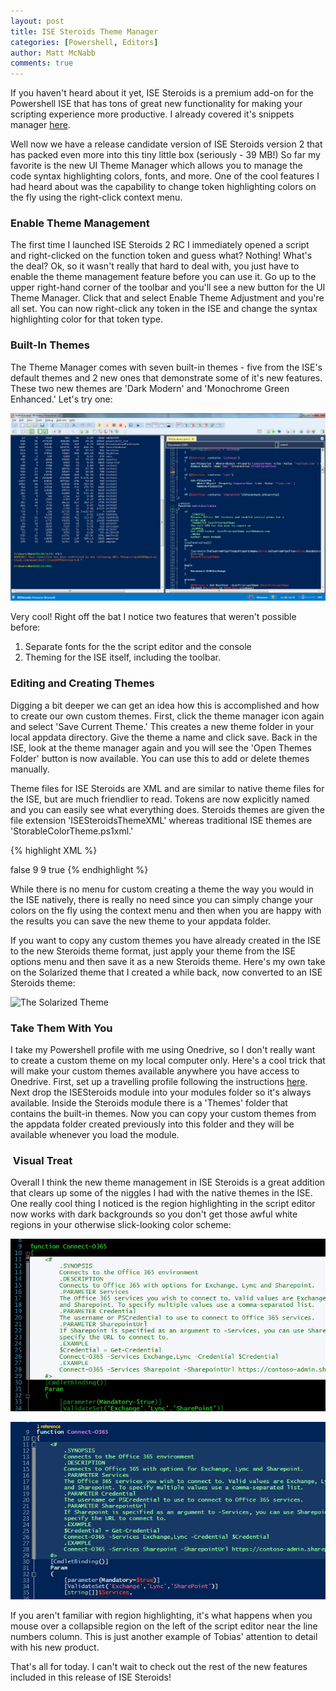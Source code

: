 ```yaml
---
layout: post
title: ISE Steroids Theme Manager
categories: [Powershell, Editors]
author: Matt McNabb
comments: true
---
```


[DarkModern]: /assets/media/DarkTheme.png "The Dark Modern Theme"
[Solarized]: /assets/media/SolarizedTheme.png "The Solarized Theme"
[Snippets]: /posts/ise-steroids-snippet-manager.html
[Profile]: /posts/portable-profile.html
[WhiteRegion]: /assets/media/WhiteRegion.png "ISE Native Region Highlighting"
[BlueRegion]: /assets/media/BlueRegion.png "ISE Steroids Region Highlighting"

If you haven't heard about it yet, ISE Steroids is a premium add-on for the Powershell ISE that has tons of great new functionality for making your scripting experience more productive. I already covered it's snippets manager [here][Snippets].

Well now we have a release candidate version of ISE Steroids version 2 that has packed even more into this tiny little box (seriously - 39 MB!) So far my favorite is the new UI Theme Manager which allows you to manage the code syntax highlighting colors, fonts, and more. One of the cool features I had heard about was the capability to change token highlighting colors on the fly using the right-click context menu.

### Enable Theme Management
The first time I launched ISE Steroids 2 RC I immediately opened a script and right-clicked on the function token and guess what? Nothing! What's the deal? Ok, so it wasn't really that hard to deal with, you just have to enable the theme management feature before you can use it. Go up to the upper right-hand corner of the toolbar and you'll see a new button for the UI Theme Manager. Click that and select Enable Theme Adjustment and you're all set. You can now right-click any token in the ISE and change the syntax highlighting color for that token type.

### Built-In Themes
The Theme Manager comes with seven built-in themes - five from the ISE's default themes and 2 new ones that demonstrate some of it's new features. These two new themes are 'Dark Modern' and 'Monochrome Green Enhanced.' Let's try one:

![Dark Modern Theme][DarkModern]

Very cool! Right off the bat I notice two features that weren't possible before:

1. Separate fonts for the the script editor and the console
2. Theming for the ISE itself, including the toolbar.

### Editing and Creating Themes
Digging a bit deeper we can get an idea how this is accomplished and how to create our own custom themes. First, click the theme manager icon again and select 'Save Current Theme.' This creates a new theme folder in your local appdata directory. Give the theme a name and click save. Back in the ISE, look at the theme manager again and you will see the 'Open Themes Folder' button is now available. You can use this to add or delete themes manually.

Theme files for ISE Steroids are XML and are similar to native theme files for the ISE, but are much friendlier to read. Tokens are now explicitly named and you can easily see what everything does. Steroids themes are given the file extension 'ISESteroidsThemeXML' whereas traditional ISE themes are 'StorableColorTheme.ps1xml.'

{% highlight XML %}
<?xml version="1.0"?>
<ColorOptions xmlns:xsd="http://www.w3.org/2001/XMLSchema" xmlns:xsi="http://www.w3.org/2001/XMLSchema-instance">
  <ShareFontForConsole>false</ShareFontForConsole>
  <ScriptPaneFontFamily FontFamilyName="Lucida Console" />
  <ScriptPaneFontSize>9</ScriptPaneFontSize>
  <ConsolePaneFontFamily FontFamilyName="OCR A" />
  <ConsolePaneFontSize>9</ConsolePaneFontSize>
  <ConsolePaneForegroundColor ColorARGB="#8BF5F5F5" />
  <ConsolePaneBackgroundColor ColorARGB="#FF012456" />
  <ConsolePaneErrorForegroundColor ColorARGB="#FFFF0000" />
  <ConsolePaneErrorBackgroundColor ColorARGB="#00FFFFFF" />
  <ConsolePaneWarningForegroundColor ColorARGB="#FFFF8C00" />
  <ConsolePaneWarningBackgroundColor ColorARGB="#00FFFFFF" />
  <ConsolePaneVerboseForegroundColor ColorARGB="#FF00FFFF" />
  <ConsolePaneVerboseBackgroundColor ColorARGB="#00FFFFFF" />
  <ScriptPaneBackgroundColor ColorARGB="#FF012456" />
  <CapitalizeMainMenuHeaders>true</CapitalizeMainMenuHeaders>
{% endhighlight %}

While there is no menu for custom creating a theme the way you would in the ISE natively, there is really no need since you can simply change your colors on the fly using the context menu and then when you are happy with the results you can save the new theme to your appdata folder.

If you want to copy any custom themes you have already created in the ISE to the new Steroids theme format, just apply your theme from the ISE options menu and then save it as a new Steroids theme. Here's my own take on the Solarized theme that I created a while back, now converted to an ISE Steroids theme:

![][Solarized]

### Take Them With You
I take my Powershell profile with me using Onedrive, so I don't really want to create a custom theme on my local computer only. Here's a cool trick that will make your custom themes available anywhere you have access to Onedrive. First, set up a travelling profile following the instructions [here][Profile]. Next drop the ISESteroids module into your modules folder so it's always available. Inside the Steroids module there is a 'Themes' folder that contains the built-in themes. Now you can copy your custom themes from the appdata folder created previously into this folder and they will be available whenever you load the module.

###  Visual Treat
Overall I think the new theme management in ISE Steroids is a great addition that clears up some of the niggles I had with the native themes in the ISE. One really cool thing I noticed is the region highlighting in the script editor now works with dark backgrounds so you don't get those awful white regions in your otherwise slick-looking color scheme:

![Native ISE Region Highlighting][WhiteRegion]

![ISE Steroids Region Highlighting][BlueRegion]

If you aren't familiar with region highlighting, it's what happens when you mouse over a collapsible region on the left of the script editor near the line numbers column. This is just another example of Tobias' attention to detail with his new product.

That's all for today. I can't wait to check out the rest of the new features included in this release of ISE Steroids!